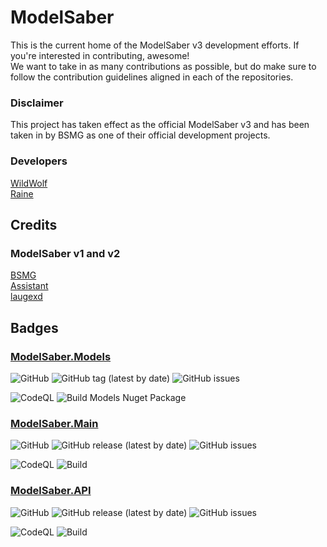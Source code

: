 # ModelSaber

This is the current home of the ModelSaber v3 development efforts. If you're interested in contributing, awesome! <br /> We want to take in as many contributions as possible, but do make sure to follow the contribution guidelines aligned in each of the repositories.

### Disclaimer

This project has taken effect as the official ModelSaber v3 and has been taken in by BSMG as one of their official development projects. <br />


### Developers

[WildWolf](https://github.com/wolfcomp) <br />
[Raine](https://github.com/raineio)

## Credits
### ModelSaber v1 and v2
[BSMG](https://github.com/bsmg) <br />
[Assistant](https://github.com/assistant) <br />
[laugexd](https://github.com/laugexd)

## Badges
### [ModelSaber.Models](https://github.com/ModelSaber/ModelSaber)
![GitHub](https://img.shields.io/github/license/ModelSaber/ModelSaber)
![GitHub tag (latest by date)](https://img.shields.io/github/v/tag/ModelSaber/ModelSaber)
![GitHub issues](https://img.shields.io/github/issues/ModelSaber/ModelSaber)

![CodeQL](https://github.com/ModelSaber/ModelSaber/actions/workflows/codeql-analysis.yml/badge.svg)
![Build Models Nuget Package](https://github.com/ModelSaber/ModelSaber/actions/workflows/build-package.yml/badge.svg)
### [ModelSaber.Main](https://github.com/ModelSaber/ModelSaber.Main)
![GitHub](https://img.shields.io/github/license/ModelSaber/ModelSaber.Main)
![GitHub release (latest by date)](https://img.shields.io/github/v/release/ModelSaber/ModelSaber.Main)
![GitHub issues](https://img.shields.io/github/issues/ModelSaber/ModelSaber.Main)

![CodeQL](https://github.com/ModelSaber/ModelSaber.Main/actions/workflows/codeql.yml/badge.svg?branch=master)
![Build](https://github.com/ModelSaber/ModelSaber.Main/actions/workflows/build.yml/badge.svg?branch=master)
### [ModelSaber.API](https://github.com/ModelSaber/ModelSaber.API)
![GitHub](https://img.shields.io/github/license/ModelSaber/ModelSaber.API)
![GitHub release (latest by date)](https://img.shields.io/github/v/release/ModelSaber/ModelSaber.API)
![GitHub issues](https://img.shields.io/github/issues/ModelSaber/ModelSaber.API)

![CodeQL](https://github.com/ModelSaber/ModelSaber.API/actions/workflows/codeql.yml/badge.svg?branch=master)
![Build](https://github.com/ModelSaber/ModelSaber.API/actions/workflows/build.yml/badge.svg?branch=master)
